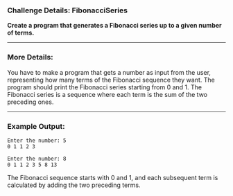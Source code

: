 ### Challenge Details: FibonacciSeries

**Create a program that generates a Fibonacci series up to a given number of terms.**

---

### More Details:

You have to make a program that gets a number as input from the user, representing how many terms of the Fibonacci sequence they want. The program should print the Fibonacci series starting from 0 and 1. The Fibonacci series is a sequence where each term is the sum of the two preceding ones.

---

### Example Output:

```
Enter the number: 5
0 1 1 2 3

Enter the number: 8
0 1 1 2 3 5 8 13
```

The Fibonacci sequence starts with 0 and 1, and each subsequent term is calculated by adding the two preceding terms.

